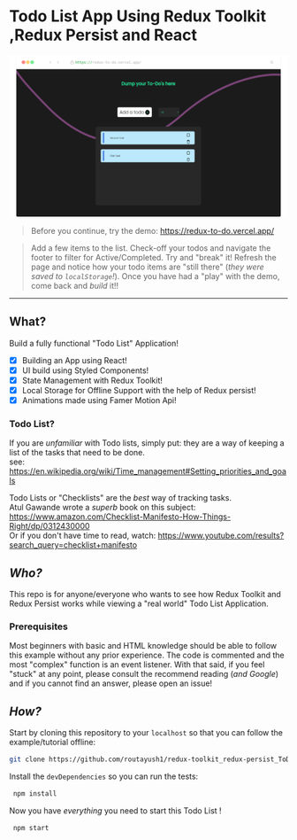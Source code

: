 <div>

# Todo List App Using Redux Toolkit ,Redux Persist and React


<a href="https://redux-to-do.vercel.app/"
 alt="Try the Demo on Vercel!">
  <img src="https://github.com/routayush1/redux-toolkit_redux-persist_ToDo-List/blob/master/screenshot-rocks.png"
  alt="ToDo!">
</a>


> Before you continue, try the demo: https://redux-to-do.vercel.app/ <br />

> Add a few items to the list.
Check-off your todos and navigate the footer to filter for Active/Completed.
Try and "break" it! Refresh the page and notice how your todo items
are "still there" (_they were saved to `localStorage`!_).
Once you have had a "play" with the demo, come back and _build_ it!!
<hr />

## What?

Build a fully functional "Todo List" Application! <br />

+ [x] Building an App using React!
+ [x] UI build using Styled Components!
+ [x] State Management with Redux Toolkit!
+ [x] Local Storage for Offline Support with the help of Redux persist!
+ [x] Animations made using Famer Motion Api!

### Todo List?

If you are _unfamiliar_ with Todo lists, simply put:
they are a way of keeping a list of the tasks that need to be done. <br />
see: https://en.wikipedia.org/wiki/Time_management#Setting_priorities_and_goals

Todo Lists or "Checklists" are the _best_ way of tracking tasks. <br />
Atul Gawande wrote a _superb_ book on this subject: <br />
https://www.amazon.com/Checklist-Manifesto-How-Things-Right/dp/0312430000 <br />
Or if you don't have time to read,
watch: https://www.youtube.com/results?search_query=checklist+manifesto


## _Who?_
This repo is for anyone/everyone who wants
to see how Redux Toolkit and Redux Persist works
while viewing a "real world" Todo List Application.

### Prerequisites
Most beginners with basic  and HTML knowledge
should be able to follow this example without any prior experience.
The code is commented and the most "complex" function is an event listener.
With that said, if you feel "stuck" at any point,
please consult the recommend reading (_and Google_)
and if you cannot find an answer,
please open an issue!


## _How?_
Start by cloning this repository to your `localhost`
so that you can follow the example/tutorial offline:
```sh
git clone https://github.com/routayush1/redux-toolkit_redux-persist_ToDo-List.git
```
Install the `devDependencies` so you can run the tests:
```sh
 npm install
```
Now you have _everything_ you need to start this Todo List !
```sh
 npm start
```
